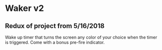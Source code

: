 # Waker v2

## Redux of project from 5/16/2018

Wake up timer that turns the screen any color of your choice when the timer is triggered. Come with a bonus pre-fire indicator.
